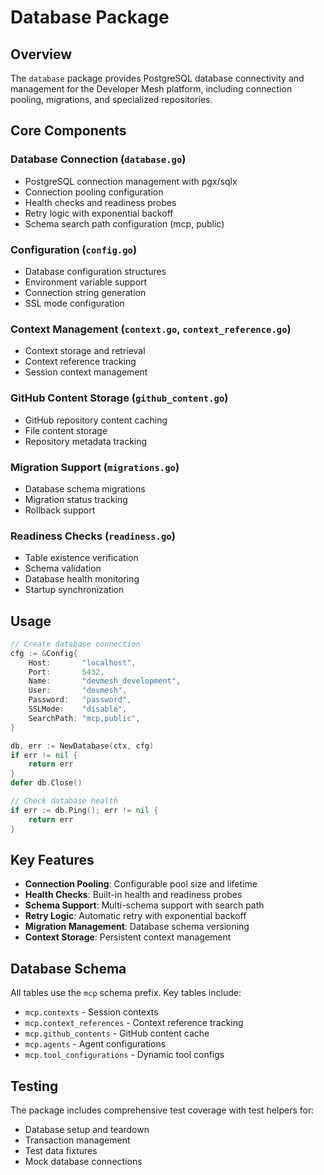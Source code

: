 # Database Package

## Overview

The `database` package provides PostgreSQL database connectivity and management for the Developer Mesh platform, including connection pooling, migrations, and specialized repositories.

## Core Components

### Database Connection (`database.go`)
- PostgreSQL connection management with pgx/sqlx
- Connection pooling configuration
- Health checks and readiness probes
- Retry logic with exponential backoff
- Schema search path configuration (mcp, public)

### Configuration (`config.go`)
- Database configuration structures
- Environment variable support
- Connection string generation
- SSL mode configuration

### Context Management (`context.go`, `context_reference.go`)
- Context storage and retrieval
- Context reference tracking
- Session context management

### GitHub Content Storage (`github_content.go`)
- GitHub repository content caching
- File content storage
- Repository metadata tracking

### Migration Support (`migrations.go`)
- Database schema migrations
- Migration status tracking
- Rollback support

### Readiness Checks (`readiness.go`)
- Table existence verification
- Schema validation
- Database health monitoring
- Startup synchronization

## Usage

```go
// Create database connection
cfg := &Config{
    Host:       "localhost",
    Port:       5432,
    Name:       "devmesh_development",
    User:       "devmesh",
    Password:   "password",
    SSLMode:    "disable",
    SearchPath: "mcp,public",
}

db, err := NewDatabase(ctx, cfg)
if err != nil {
    return err
}
defer db.Close()

// Check database health
if err := db.Ping(); err != nil {
    return err
}
```

## Key Features

- **Connection Pooling**: Configurable pool size and lifetime
- **Health Checks**: Built-in health and readiness probes
- **Schema Support**: Multi-schema support with search path
- **Retry Logic**: Automatic retry with exponential backoff
- **Migration Management**: Database schema versioning
- **Context Storage**: Persistent context management

## Database Schema

All tables use the `mcp` schema prefix. Key tables include:
- `mcp.contexts` - Session contexts
- `mcp.context_references` - Context reference tracking
- `mcp.github_contents` - GitHub content cache
- `mcp.agents` - Agent configurations
- `mcp.tool_configurations` - Dynamic tool configs

## Testing

The package includes comprehensive test coverage with test helpers for:
- Database setup and teardown
- Transaction management
- Test data fixtures
- Mock database connections